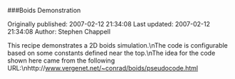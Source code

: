###Boids Demonstration

Originally published: 2007-02-12 21:34:08
Last updated: 2007-02-12 21:34:08
Author: Stephen Chappell

This recipe demonstrates a 2D boids simulation.\nThe code is configurable based on some constants defined near the top.\nThe idea for the code shown here came from the following URL:\nhttp://www.vergenet.net/~conrad/boids/pseudocode.html